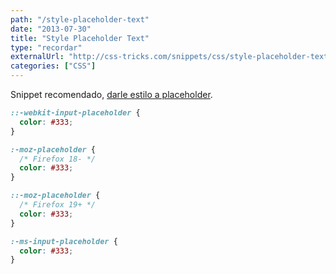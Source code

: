 ```yaml
---
path: "/style-placeholder-text"
date: "2013-07-30"
title: "Style Placeholder Text"
type: "recordar"
externalUrl: "http://css-tricks.com/snippets/css/style-placeholder-text/"
categories: ["CSS"]
---
```


Snippet recomendado, [darle estilo a placeholder](http://css-tricks.com/snippets/css/style-placeholder-text/).

```css
::-webkit-input-placeholder {
  color: #333;
}

:-moz-placeholder {
  /* Firefox 18- */
  color: #333;
}

::-moz-placeholder {
  /* Firefox 19+ */
  color: #333;
}

:-ms-input-placeholder {
  color: #333;
}
```

